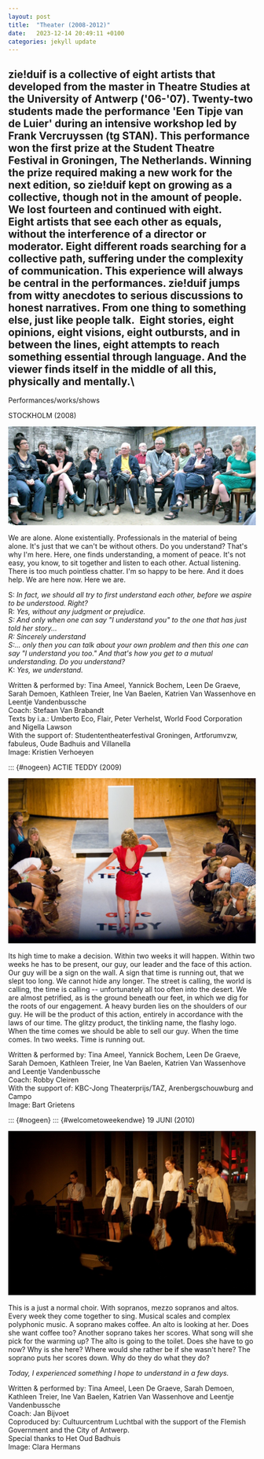 ```yaml
---
layout: post
title:  "Theater (2008-2012)"
date:   2023-12-14 20:49:11 +0100
categories: jekyll update
---
```


zie!duif is a collective of eight artists that developed from the master
in Theatre Studies at the University of Antwerp ('06-'07). Twenty-two
students made the performance 'Een Tipje van de Luier' during an
intensive workshop led by Frank Vercruyssen (tg STAN). This performance
won the first prize at the Student Theatre Festival in Groningen, The
Netherlands. Winning the prize required making a new work for the next
edition, so zie!duif kept on growing as a collective, though not in the
amount of people. We lost fourteen and continued with eight.\
Eight artists that see each other as equals, without the interference of
a director or moderator. Eight different roads searching for a
collective path, suffering under the complexity of communication. This
experience will always be central in the performances. zie!duif jumps
from witty anecdotes to serious discussions to honest narratives. From
one thing to something else, just like people talk.  Eight stories,
eight opinions, eight visions, eight outbursts, and in between the
lines, eight attempts to reach something essential through language. And
the viewer finds itself in the middle of all this, physically and
mentally.\
--

Performances/works/shows

STOCKHOLM (2008)

![©KristienVerhoeyen](/uploads/2016/01/stockholm-1024x409.jpg)


We are alone. Alone existentially. Professionals in the material of
being alone. It's just that we can't be without others. Do you
understand? That's why I'm here. Here, one finds understanding, a moment
of peace. It's not easy, you know, to sit together and listen to each
other. Actual listening. There is too much pointless chatter. I'm so
happy to be here. And it does help. We are here now. Here we are.

S: *In fact, we should all try to first understand each other, before we
aspire to be understood. Right?*\
R: *Yes, without any judgment or prejudice. *\
S: *And only when one can say "I understand you" to the one that has
just told her story...*\
R: *Sincerely understand*\
S:*... only then you can talk about your own problem and then this one
can say "I understand you too." And that's how you get to a mutual
understanding. Do you understand?*\
K: *Yes, we understand.*

Written & performed by: Tina Ameel, Yannick Bochem, Leen De Graeve,
Sarah Demoen, Kathleen Treier, Ine Van Baelen, Katrien Van Wassenhove en
Leentje Vandenbussche\
Coach: Stefaan Van Brabandt\
Texts by i.a.: Umberto Eco, Flair, Peter Verhelst, World Food
Corporation and Nigella Lawson\
With the support of: Studententheaterfestival Groningen, Artforumvzw,
fabuleus, Oude Badhuis and Villanella\
Image: Kristien Verhoeyen

::: {#nogeen}
ACTIE TEDDY (2009)

![©BartGrietens](/uploads/2016/01/actie-teddy-1024x681.jpg)

Its high time to make a decision. Within two weeks it will happen.
Within two weeks he has to be present, our guy, our leader and the face
of this action. Our guy will be a sign on the wall. A sign that time is
running out, that we slept too long. We cannot hide any longer. The
street is calling, the world is calling, the time is calling --
unfortunately all too often into the desert. We are almost petrified, as
is the ground beneath our feet, in which we dig for the roots of our
engagement. A heavy burden lies on the shoulders of our guy. He will be
the product of this action, entirely in accordance with the laws of our
time. The glitzy product, the tinkling name, the flashy logo. When the
time comes we should be able to sell our guy. When the time comes. In
two weeks. Time is running out.

Written & performed by: Tina Ameel, Yannick Bochem, Leen De Graeve,
Sarah Demoen, Kathleen Treier, Ine Van Baelen, Katrien Van Wassenhove
and Leentje Vandenbussche\
Coach: Robby Cleiren\
With the support of: KBC-Jong Theaterprijs/TAZ, Arenbergschouwburg and
Campo\
Image: Bart Grietens

::: {#nogeen}
::: {#welcometoweekendwe}
19 JUNI (2010)

![©ClaraHermans](/uploads/2016/01/19juni_29-1024x680.jpg)

This is a just a normal choir. With sopranos, mezzo sopranos and altos.
Every week they come together to sing. Musical scales and complex
polyphonic music. A soprano makes coffee. An alto is looking at her.
Does she want coffee too? Another soprano takes her scores. What song
will she pick for the warming up? The alto is going to the toilet. Does
she have to go now? Why is she here? Where would she rather be if she
wasn't here? The soprano puts her scores down. Why do they do what they
do?

*Today, I experienced something I hope to understand in a few days.*

Written & performed by: Tina Ameel, Leen De Graeve, Sarah Demoen,
Kathleen Treier, Ine Van Baelen, Katrien Van Wassenhove and Leentje
Vandenbussche\
Coach: Jan Bijvoet\
Coproduced by: Cultuurcentrum Luchtbal with the support of the Flemish
Government and the City of Antwerp.\
Special thanks to Het Oud Badhuis\
Image: Clara Hermans
